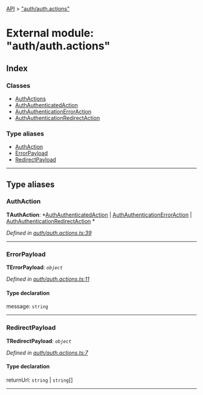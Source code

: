 [API](../README.md) > ["auth/auth.actions"](../modules/_auth_auth_actions_.md)

# External module: "auth/auth.actions"

## Index

### Classes

* [AuthActions](../classes/_auth_auth_actions_.authactions.md)
* [AuthAuthenticatedAction](../classes/_auth_auth_actions_.authauthenticatedaction.md)
* [AuthAuthenticationErrorAction](../classes/_auth_auth_actions_.authauthenticationerroraction.md)
* [AuthAuthenticationRedirectAction](../classes/_auth_auth_actions_.authauthenticationredirectaction.md)

### Type aliases

* [AuthAction](_auth_auth_actions_.md#authaction)
* [ErrorPayload](_auth_auth_actions_.md#errorpayload)
* [RedirectPayload](_auth_auth_actions_.md#redirectpayload)

---

## Type aliases

<a id="authaction"></a>

###  AuthAction

**ΤAuthAction**: *[AuthAuthenticatedAction](../classes/_auth_auth_actions_.authauthenticatedaction.md) |
[AuthAuthenticationErrorAction](../classes/_auth_auth_actions_.authauthenticationerroraction.md) |
[AuthAuthenticationRedirectAction](../classes/_auth_auth_actions_.authauthenticationredirectaction.md)
*

*Defined in [auth/auth.actions.ts:39](https://github.com/authumn/authumn-angular/blob/93ce399/projects/authumn-angular/src/auth/auth.actions.ts#L39)*

___
<a id="errorpayload"></a>

###  ErrorPayload

**ΤErrorPayload**: *`object`*

*Defined in [auth/auth.actions.ts:11](https://github.com/authumn/authumn-angular/blob/93ce399/projects/authumn-angular/src/auth/auth.actions.ts#L11)*

#### Type declaration

 message: `string`

___
<a id="redirectpayload"></a>

###  RedirectPayload

**ΤRedirectPayload**: *`object`*

*Defined in [auth/auth.actions.ts:7](https://github.com/authumn/authumn-angular/blob/93ce399/projects/authumn-angular/src/auth/auth.actions.ts#L7)*

#### Type declaration

 returnUrl: `string` |
`string`[]

___

